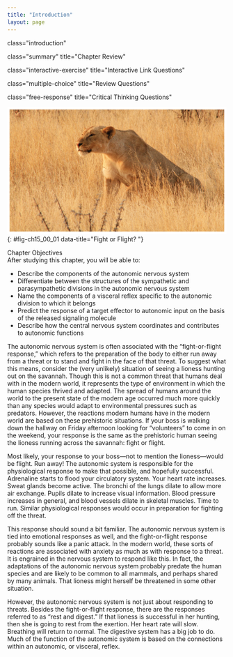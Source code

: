 ```yaml
---
title: "Introduction"
layout: page
---
```



<cnx-pi data-type="cnx.flag.introduction"> class="introduction" </cnx-pi>

<cnx-pi data-type="cnx.eoc">class="summary" title="Chapter Review"</cnx-pi>

<cnx-pi data-type="cnx.eoc">class="interactive-exercise" title="Interactive Link Questions"</cnx-pi>

<cnx-pi data-type="cnx.eoc">class="multiple-choice" title="Review Questions" </cnx-pi>

<cnx-pi data-type="cnx.eoc">class="free-response" title="Critical Thinking Questions"</cnx-pi>

 ![This photograph shows a lioness.](../resources/1500_Fight_or_Flight.jpg "Though the threats that modern humans face are not large predators, the autonomic nervous system is adapted to this type of stimulus. The modern world presents stimuli that trigger the same response. (credit: Vernon Swanepoel)"){: #fig-ch15_00_01 data-title="Fight or Flight? "}

<div data-type="note" class="note chapter-objectives" markdown="1">
<div data-type="title" class="title">
Chapter Objectives
</div>
After studying this chapter, you will be able to:

* Describe the components of the autonomic nervous system
* Differentiate between the structures of the sympathetic and parasympathetic divisions in the autonomic nervous system
* Name the components of a visceral reflex specific to the autonomic division to which it belongs
* Predict the response of a target effector to autonomic input on the basis of the released signaling molecule
* Describe how the central nervous system coordinates and contributes to autonomic functions

</div>

The autonomic nervous system is often associated with the “fight-or-flight response,” which refers to the preparation of the body to either run away from a threat or to stand and fight in the face of that threat. To suggest what this means, consider the (very unlikely) situation of seeing a lioness hunting out on the savannah. Though this is not a common threat that humans deal with in the modern world, it represents the type of environment in which the human species thrived and adapted. The spread of humans around the world to the present state of the modern age occurred much more quickly than any species would adapt to environmental pressures such as predators. However, the reactions modern humans have in the modern world are based on these prehistoric situations. If your boss is walking down the hallway on Friday afternoon looking for “volunteers” to come in on the weekend, your response is the same as the prehistoric human seeing the lioness running across the savannah: fight or flight.

Most likely, your response to your boss—not to mention the lioness—would be flight. Run away! The autonomic system is responsible for the physiological response to make that possible, and hopefully successful. Adrenaline starts to flood your circulatory system. Your heart rate increases. Sweat glands become active. The bronchi of the lungs dilate to allow more air exchange. Pupils dilate to increase visual information. Blood pressure increases in general, and blood vessels dilate in skeletal muscles. Time to run. Similar physiological responses would occur in preparation for fighting off the threat.

This response should sound a bit familiar. The autonomic nervous system is tied into emotional responses as well, and the fight-or-flight response probably sounds like a panic attack. In the modern world, these sorts of reactions are associated with anxiety as much as with response to a threat. It is engrained in the nervous system to respond like this. In fact, the adaptations of the autonomic nervous system probably predate the human species and are likely to be common to all mammals, and perhaps shared by many animals. That lioness might herself be threatened in some other situation.

However, the autonomic nervous system is not just about responding to threats. Besides the fight-or-flight response, there are the responses referred to as “rest and digest.” If that lioness is successful in her hunting, then she is going to rest from the exertion. Her heart rate will slow. Breathing will return to normal. The digestive system has a big job to do. Much of the function of the autonomic system is based on the connections within an autonomic, or visceral, reflex.

